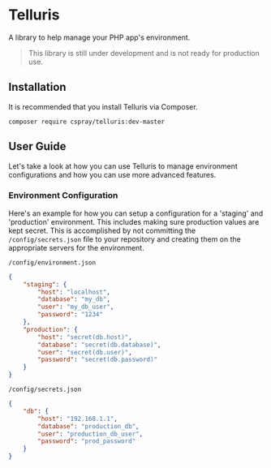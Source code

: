 # Telluris

A library to help manage your PHP app's environment. 

> This library is still under development and is not ready for production use.

## Installation

It is recommended that you install Telluris via Composer.

```shell
composer require cspray/telluris:dev-master
```

## User Guide

Let's take a look at how you can use Telluris to manage environment configurations and how you can use more advanced features.

### Environment Configuration

Here's an example for how you can setup a configuration for a 'staging' and 'production' environment. This includes making 
sure production values are kept secret. This is accomplished by not committing the `/config/secrets.json` file to your 
repository and creating them on the appropriate servers for the environment.

```
/config/environment.json
```

```json
{
    "staging": {
        "host": "localhost",
        "database": "my_db",
        "user": "my_db_user",
        "password": "1234"
    },
    "production": {
        "host": "secret(db.host)",
        "database": "secret(db.database)",
        "user": "secret(db.user)",
        "password": "secret(db.password)"
    }
}
```

```
/config/secrets.json
```

```json
{
    "db": {
        "host": "192.168.1.1",
        "database": "production_db",
        "user": "production_db_user",
        "password": "prod_password"
    }
}
```
